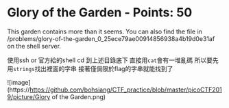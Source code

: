  # Glory of the Garden - Points: 50
 
This garden contains more than it seems. You can also find the file in /problems/glory-of-the-garden_0_25ece79ae00914856938a4b19d0e31af on the shell server.


使用ssh or 官方給的shell
cd 到上述目錄底下
直接用```cat```會有一堆亂碼
所以要先用```strings```找出裡面的字串
接著僅侷限於flag的字串就能找到了

![image](https://https://github.com/bohsiang/CTF_practice/blob/master/picoCTF2019/picture/Glory of the Garden.png)
